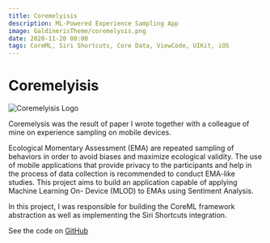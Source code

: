 ```yaml
---
title: Coremelyisis
description: ML-Powered Experience Sampling App
image: GaldinerisTheme/coremelysis.png
date: 2020-11-20 00:00
tags: CoreML, Siri Shortcuts, Core Data, ViewCode, UIKit, iOS
---
```

# Coremelyisis

![Coremelyisis Logo](/GaldinerisTheme/coremelyisis.png)

Coremelysis was the result of paper I wrote together with a colleague of mine on experience sampling on mobile devices.

Ecological Momentary Assessment (EMA) are repeated sampling of behaviors in order to avoid biases and maximize ecological validity. The use of mobile applications that provide privacy to the participants and help in the process of data collection is recommended to conduct EMA-like studies. This project aims to build an application capable of applying Machine Learning On- Device (MLOD) to EMAs using Sentiment Analysis.

In this project, I was responsible for building the CoreML framework abstraction as well as implementing the Siri Shortcuts integration. 

See the code on [GitHub](https://github.com/Galdineris/Coremelysis)

